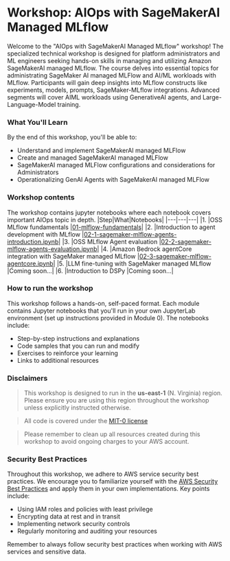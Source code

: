 # Workshop: AIOps with SageMakerAI Managed MLflow

Welcome to the "AIOps with SageMakerAI Managed MLflow" workshop! The specialized technical workshop is designed for platform administrators and ML engineers seeking hands-on skills in managing and utilizing Amazon SageMakerAI managed MLflow. The course delves into essential topics for administrating SageMaker AI managed MLFlow and AI/ML workloads with MLflow. Participants will gain deep insights into MLflow constructs like experiments, models, prompts, SageMaker-MLflow integrations. Advanced segments will cover AIML workloads using GenerativeAI agents, and Large-Language-Model training. 

### What You'll Learn

By the end of this workshop, you'll be able to:

- Understand and implement SageMakerAI managed MLFlow
- Create and managed SageMakerAI managed MLFlow
- SageMakerAI managed MLFlow configurations and considerations for Administrators
- Operationalizing GenAI Agents with SageMakerAI managed MLFlow

### Workshop contents
The workshop contains jupyter notebooks where each notebook covers important AIOps topic in depth.
|Step|What|Notebooks|
|---|---|---|
|1. |OSS MLflow fundamentals |[01-mlflow-fundamentals](01-mlflow-fundamentals.ipynb)|
|2. |Introduction to agent development with MLflow |[02-1-sagemaker-mlflow-agents-introduction.ipynb](02-1-sagemaker-mlflow-agents-introduction.ipynb)|
|3. |OSS MLflow Agent evaluation |[02-2-sagemaker-mlflow-agents-evaluation.ipynb](02-2-sagemaker-mlflow-agents-evaluation.ipynb)|
|4. |Amazon Bedrock agentCore integration with SageMaker managed MLflow |[02-3-sagemaker-mlflow-agentcore.ipynb](02-3-sagemaker-mlflow-agentcore.ipynb)|
|5. |LLM fine-tuning with SageMaker managed MLflow |Coming soon...|
|6. |Introduction to DSPy |Coming soon...|

### How to run the workshop

This workshop follows a hands-on, self-paced format. Each module contains Jupyter notebooks that you'll run in your own JupyterLab environment (set up instructions provided in Module 0). The notebooks include:

- Step-by-step instructions and explanations
- Code samples that you can run and modify
- Exercises to reinforce your learning
- Links to additional resources

### Disclaimers

> This workshop is designed to run in the **us-east-1** (N. Virginia) region. Please ensure you are using this region throughout the workshop unless explicitly instructed otherwise.

> All code is covered under the [MIT-0 license](https://github.com/aws/mit-0)

> Please remember to clean up all resources created during this workshop to avoid ongoing charges to your AWS account.

### Security Best Practices

Throughout this workshop, we adhere to AWS service security best practices. We encourage you to familiarize yourself with the [AWS Security Best Practices](https://aws.amazon.com/architecture/security-identity-compliance/) and apply them in your own implementations. Key points include:

- Using IAM roles and policies with least privilege
- Encrypting data at rest and in transit
- Implementing network security controls
- Regularly monitoring and auditing your resources

Remember to always follow security best practices when working with AWS services and sensitive data.